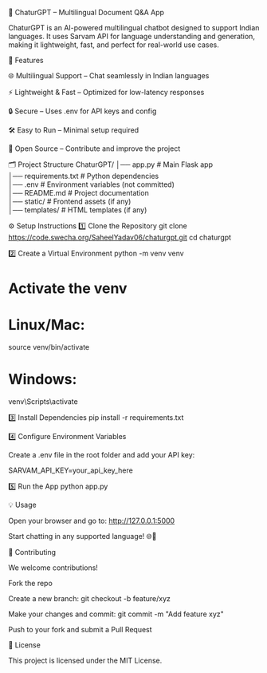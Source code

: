 🤖 ChaturGPT – Multilingual Document Q&A App

ChaturGPT is an AI-powered multilingual chatbot designed to support Indian languages.
It uses Sarvam API for language understanding and generation, making it lightweight, fast, and perfect for real-world use cases.

🚀 Features

🌐 Multilingual Support – Chat seamlessly in Indian languages

⚡ Lightweight & Fast – Optimized for low-latency responses

🔒 Secure – Uses .env for API keys and config

🛠 Easy to Run – Minimal setup required

📖 Open Source – Contribute and improve the project

🗂 Project Structure
ChaturGPT/
│── app.py              # Main Flask app  
│── requirements.txt    # Python dependencies  
│── .env                # Environment variables (not committed)  
│── README.md           # Project documentation  
│── static/             # Frontend assets (if any)  
│── templates/          # HTML templates (if any)  

⚙️ Setup Instructions
1️⃣ Clone the Repository
git clone https://code.swecha.org/SaheelYadav06/chaturgpt.git
cd chaturgpt

2️⃣ Create a Virtual Environment
python -m venv venv
# Activate the venv
# Linux/Mac:
source venv/bin/activate
# Windows:
venv\Scripts\activate

3️⃣ Install Dependencies
pip install -r requirements.txt

4️⃣ Configure Environment Variables

Create a .env file in the root folder and add your API key:

SARVAM_API_KEY=your_api_key_here

5️⃣ Run the App
python app.py

💡 Usage

Open your browser and go to:
http://127.0.0.1:5000

Start chatting in any supported language! 🌐💬

🤝 Contributing

We welcome contributions!

Fork the repo

Create a new branch: git checkout -b feature/xyz

Make your changes and commit: git commit -m "Add feature xyz"

Push to your fork and submit a Pull Request

📜 License

This project is licensed under the MIT License.
